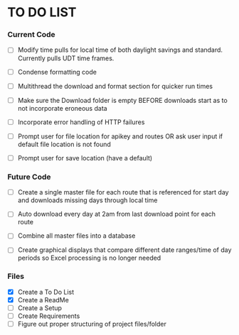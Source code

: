 TO DO LIST
===========

### Current Code
- [ ] Modify time pulls for local time of both daylight savings and standard. Currently pulls UDT time frames.
- [ ] Condense formatting code
- [ ] Multithread the download and format section for quicker run times
- [ ] Make sure the Download folder is empty BEFORE downloads start as to not incorporate eroneous data
- [ ] Incorporate error handling of HTTP failures
- [ ] Prompt user for file location for apikey and routes OR ask user input if default file location is not found
- [ ] Prompt user for save location (have a default)

 
### Future Code
- [ ] Create a single master file for each route that is referenced for start day and downloads missing days through local time
- [ ] Auto download every day at 2am from last download point for each route
- [ ] Combine all master files into a database
- [ ] Create graphical displays that compare different date ranges/time of day periods so Excel processing is no longer needed
 
 
### Files
- [x] Create a To Do List
- [x] Create a ReadMe
- [ ] Create a Setup
- [ ] Create Requirements
- [ ] Figure out proper structuring of project files/folder